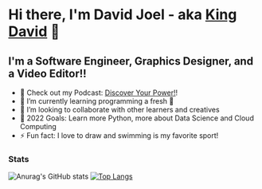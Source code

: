 # Hi there, I'm David Joel - aka [King David][youtube] 👋 

## I'm a Software Engineer, Graphics Designer, and a Video Editor!!

- 🔭 Check out my Podcast: [Discover Your Power!][Podcast]!
- 🌱 I’m currently learning programming a fresh 🤣
- 👯 I’m looking to collaborate with other learners and creatives
- 🥅 2022 Goals: Learn more Python, more about Data Science and Cloud Computing
- ⚡ Fun fact: I love to draw and swimming is my favorite sport!

### Stats
![Anurag's GitHub stats](https://github-readme-stats.vercel.app/api?username=DavidJ001&show_icons=true&theme=radical)
[![Top Langs](https://github-readme-stats.vercel.app/api/top-langs/?username=DavidJ001&layout=compact)](https://github.com/anuraghazra/github-readme-stats)

</details>

[website]: https://davidj001.github.io
[podcast]: http://spotify.com
[twitter]: https://twitter.com/
[youtube]: https://youtube.com/joeldavid
[instagram]: https://instagram.com/lord_davidj
[linkedin]: https://linkedin.com/in/david-olago-973200125/
